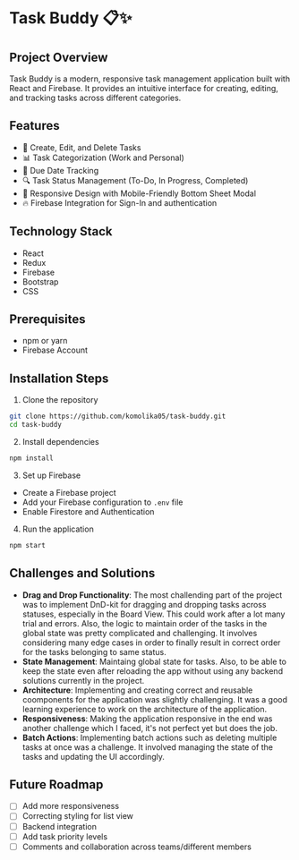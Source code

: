 # Task Buddy 📋✨

## Project Overview
Task Buddy is a modern, responsive task management application built with React and Firebase. It provides an intuitive interface for creating, editing, and tracking tasks across different categories.

## Features
- 🚀 Create, Edit, and Delete Tasks
- 📊 Task Categorization (Work and Personal)
- 📅 Due Date Tracking
- 🔍 Task Status Management (To-Do, In Progress, Completed)
- 📱 Responsive Design with Mobile-Friendly Bottom Sheet Modal
- 🔥 Firebase Integration for Sign-In and authentication

## Technology Stack
- React
- Redux
- Firebase
- Bootstrap
- CSS

## Prerequisites
- npm or yarn
- Firebase Account

## Installation Steps
1. Clone the repository
```bash
git clone https://github.com/komolika05/task-buddy.git
cd task-buddy
```

2. Install dependencies
```bash
npm install
```

3. Set up Firebase
- Create a Firebase project
- Add your Firebase configuration to `.env` file
- Enable Firestore and Authentication

4. Run the application
```bash
npm start
```

## Challenges and Solutions
- **Drag and Drop Functionality**: The most challending part of the project was to implement DnD-kit for dragging and dropping tasks across statuses, especially in the Board View. This could work after a lot many trial and errors. Also, the logic to maintain order of the tasks in the global state was pretty complicated and challenging. It involves considering many edge cases in order to finally result in correct order for the tasks belonging to same status. 
- **State Management**: Maintaing global state for tasks. Also, to be able to keep the state even after reloading the app without using any backend solutions currently in the project.
- **Architecture**: Implementing and creating correct and reusable coomponents for the application was slightly challenging. It was a good learning experience to work on the architecture of the application.
- **Responsiveness**: Making the application responsive in the end was another challenge which I faced, it's not perfect yet but does the job.
- **Batch Actions**: Implementing batch actions such as deleting multiple tasks at once was a challenge. It involved managing the state of the tasks and updating the UI accordingly. 

## Future Roadmap
- [ ] Add more responsiveness
- [ ] Correcting styling for list view
- [ ] Backend integration
- [ ] Add task priority levels
- [ ] Comments and collaboration across teams/different members
